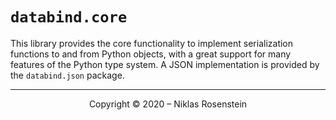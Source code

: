 # `databind.core`

This library provides the core functionality to implement serialization functions to and from Python objects, with
a great support for many features of the Python type system. A JSON implementation is provided by the `databind.json`
package.

---

<p align="center">Copyright &copy; 2020 &ndash; Niklas Rosenstein</p>
